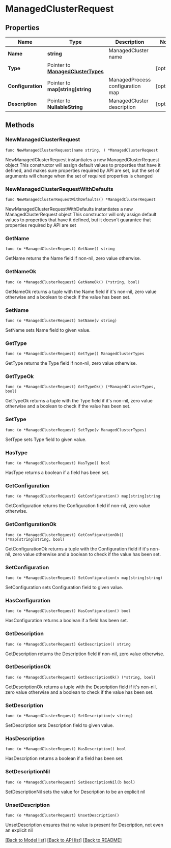 # ManagedClusterRequest

## Properties

Name | Type | Description | Notes
------------ | ------------- | ------------- | -------------
**Name** | **string** | ManagedCluster name | 
**Type** | Pointer to [**ManagedClusterTypes**](ManagedClusterTypes.md) |  | [optional] 
**Configuration** | Pointer to **map[string]string** | ManagedProcess configuration map | [optional] 
**Description** | Pointer to **NullableString** | ManagedCluster description | [optional] 

## Methods

### NewManagedClusterRequest

`func NewManagedClusterRequest(name string, ) *ManagedClusterRequest`

NewManagedClusterRequest instantiates a new ManagedClusterRequest object
This constructor will assign default values to properties that have it defined,
and makes sure properties required by API are set, but the set of arguments
will change when the set of required properties is changed

### NewManagedClusterRequestWithDefaults

`func NewManagedClusterRequestWithDefaults() *ManagedClusterRequest`

NewManagedClusterRequestWithDefaults instantiates a new ManagedClusterRequest object
This constructor will only assign default values to properties that have it defined,
but it doesn't guarantee that properties required by API are set

### GetName

`func (o *ManagedClusterRequest) GetName() string`

GetName returns the Name field if non-nil, zero value otherwise.

### GetNameOk

`func (o *ManagedClusterRequest) GetNameOk() (*string, bool)`

GetNameOk returns a tuple with the Name field if it's non-nil, zero value otherwise
and a boolean to check if the value has been set.

### SetName

`func (o *ManagedClusterRequest) SetName(v string)`

SetName sets Name field to given value.


### GetType

`func (o *ManagedClusterRequest) GetType() ManagedClusterTypes`

GetType returns the Type field if non-nil, zero value otherwise.

### GetTypeOk

`func (o *ManagedClusterRequest) GetTypeOk() (*ManagedClusterTypes, bool)`

GetTypeOk returns a tuple with the Type field if it's non-nil, zero value otherwise
and a boolean to check if the value has been set.

### SetType

`func (o *ManagedClusterRequest) SetType(v ManagedClusterTypes)`

SetType sets Type field to given value.

### HasType

`func (o *ManagedClusterRequest) HasType() bool`

HasType returns a boolean if a field has been set.

### GetConfiguration

`func (o *ManagedClusterRequest) GetConfiguration() map[string]string`

GetConfiguration returns the Configuration field if non-nil, zero value otherwise.

### GetConfigurationOk

`func (o *ManagedClusterRequest) GetConfigurationOk() (*map[string]string, bool)`

GetConfigurationOk returns a tuple with the Configuration field if it's non-nil, zero value otherwise
and a boolean to check if the value has been set.

### SetConfiguration

`func (o *ManagedClusterRequest) SetConfiguration(v map[string]string)`

SetConfiguration sets Configuration field to given value.

### HasConfiguration

`func (o *ManagedClusterRequest) HasConfiguration() bool`

HasConfiguration returns a boolean if a field has been set.

### GetDescription

`func (o *ManagedClusterRequest) GetDescription() string`

GetDescription returns the Description field if non-nil, zero value otherwise.

### GetDescriptionOk

`func (o *ManagedClusterRequest) GetDescriptionOk() (*string, bool)`

GetDescriptionOk returns a tuple with the Description field if it's non-nil, zero value otherwise
and a boolean to check if the value has been set.

### SetDescription

`func (o *ManagedClusterRequest) SetDescription(v string)`

SetDescription sets Description field to given value.

### HasDescription

`func (o *ManagedClusterRequest) HasDescription() bool`

HasDescription returns a boolean if a field has been set.

### SetDescriptionNil

`func (o *ManagedClusterRequest) SetDescriptionNil(b bool)`

 SetDescriptionNil sets the value for Description to be an explicit nil

### UnsetDescription
`func (o *ManagedClusterRequest) UnsetDescription()`

UnsetDescription ensures that no value is present for Description, not even an explicit nil

[[Back to Model list]](../README.md#documentation-for-models) [[Back to API list]](../README.md#documentation-for-api-endpoints) [[Back to README]](../README.md)


